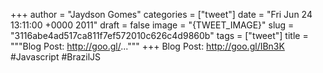 
+++
author = "Jaydson Gomes"
categories = ["tweet"]
date = "Fri Jun 24 13:11:00 +0000 2011"
draft = false
image = "{TWEET_IMAGE}"
slug = "3116abe4ad517ca811f7ef572010c626c4d9860b"
tags = ["tweet"]
title = """Blog Post: http://goo.gl/..."""
+++
Blog Post: http://goo.gl/IBn3K #Javascript #BrazilJS
